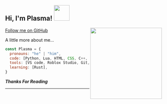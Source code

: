 <h2> Hi, I'm Plasma! <img src="https://media.giphy.com/media/mGcNjsfWAjY5AEZNw6/giphy.gif" width="50"></h2>
<img align='right' src="https://media4.giphy.com/media/v1.Y2lkPTc5MGI3NjExMG1xNnN1dXM4enJnYjd0YWVhMHNrczNqbDV2N2dzNDd6M2tpdTk0cSZlcD12MV9pbnRlcm5hbF9naWZfYnlfaWQmY3Q9Zw/MDJ9IbxxvDUQM/giphy.gif" width="230">

[Follow me on GitHub](https://github.com/Plasmalmaoo)

A little more about me...  

```javascript
const Plasma = {
  pronouns: "he" | "him",
  code: [Python, Lua, HTML, CSS, C++, C#],
  tools: [VS code, Roblox Studio, Git, Unity, Godot],
  learning: [Rust],
}
```

<em><b>Thanks For Reading</b></em>

---
